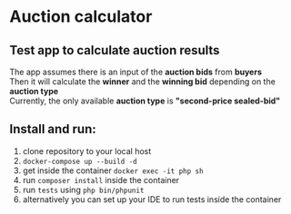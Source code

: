 # Auction calculator
## Test app to calculate auction results
The app assumes there is an input of the **auction bids** from **buyers**  
Then it will calculate the **winner** and the **winning bid** depending on the **auction type**  
Currently, the only available **auction type** is **"second-price sealed-bid"**

## Install and run:
1. clone repository to your local host
2. ```docker-compose up --build -d```
3. get inside the container `docker exec -it php sh` 
4. run ```composer install``` inside the container
5. run `tests` using ```php bin/phpunit```
6. alternatively you can set up your IDE to run tests inside the container